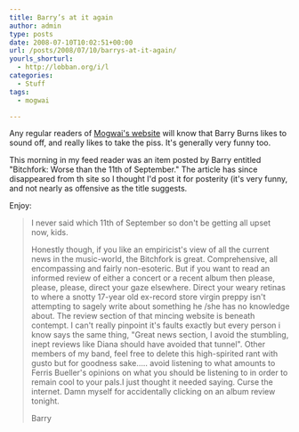 ```yaml
---
title: Barry’s at it again
author: admin
type: posts
date: 2008-07-10T10:02:51+00:00
url: /posts/2008/07/10/barrys-at-it-again/
yourls_shorturl:
  - http://lobban.org/i/l
categories:
  - Stuff
tags:
  - mogwai

---
```

Any regular readers of [Mogwai's website][1] will know that Barry Burns likes to sound off, and really likes to take the piss. It's generally very funny too.

This morning in my feed reader was an item posted by Barry entitled "Bitchfork: Worse than the 11th of September." The article has since disappeared from th site so I thought I'd post it for posterity (it's very funny, and not nearly as offensive as the title suggests. 

Enjoy:

> I never said which 11th of September so don't be getting all upset now, kids.
> 
> Honestly though, if you like an empiricist's view of all the current news in the music-world, the Bitchfork is great. Comprehensive, all encompassing and fairly non-esoteric. But if you want to read an informed review of either a concert or a recent album then please, please, please, direct your gaze elsewhere. Direct your weary retinas to where a snotty 17-year old ex-record store virgin preppy isn't attempting to sagely write about something he /she has no knowledge about. The review section of that mincing website is beneath contempt. I can't really pinpoint it's faults exactly but every person i know says the same thing, "Great news section, I avoid the stumbling, inept reviews like Diana should have avoided that tunnel". Other members of my band, feel free to delete this high-spirited rant with gusto but for goodness sake&#8230;.. avoid listening to what amounts to Ferris Bueller's opinions on what you should be listening to in order to remain cool to your pals.I just thought it needed saying. Curse the internet. Damn myself for accidentally clicking on an album review tonight. 
> 
> Barry

 [1]: http://www.mogwai.co.uk/